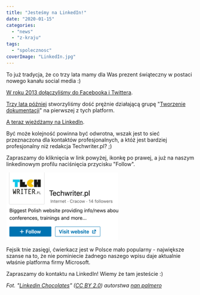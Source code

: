 ```yaml
---
title: "Jesteśmy na LinkedIn!"
date: "2020-01-15"
categories:
  - "news"
  - "z-kraju"
tags:
  - "spolecznosc"
coverImage: "LinkedIn.jpg"
---
```


To już tradycja, że co trzy lata mamy dla Was prezent świąteczny w postaci nowego kanału social media :)

[W roku 2013 dołączyliśmy do Facebooka i Twittera](http://techwriter.pl/prezent-od-sw-mikolaja-twarzoksiazka/).

[Trzy lata później](http://techwriter.pl/dolacz-do-grupy-i-tworz-dokumentacje-na-fb/) stworzyliśmy dość prężnie działającą grupę "[Tworzenie dokumentacji](https://www.facebook.com/groups/342747819400007/)" na pierwszej z tych platform.

[A teraz wjeżdżamy na LinkedIn](https://www.linkedin.com/company/techwriter-pl/).

Być może kolejność powinna być odwrotna, wszak jest to sieć przeznaczona dla kontaktów profesjonalnych, a któż jest bardziej profesjonalny niż redakcja Techwriter.pl? ;)

Zapraszamy do kliknięcia w link powyżej, ikonkę po prawej, a już na naszym linkedinowym profilu naciśnięcia przycisku "Follow".

![](images/Screenshot-2020-01-12-at-19.08.43-300x181.png)

Fejsik tnie zasięgi, ćwierkacz jest w Polsce mało popularny - największe szanse na to, że nie pominiecie żadnego naszego wpisu daje aktualnie właśnie platforma firmy Microsoft.

Zapraszamy do kontaktu na LinkedIn! Wiemy że tam jesteście :)

_Fot. "[Linkedin Chocolates](https://www.flickr.com/photos/nanpalmero/4278432941/)" ([CC BY 2.0](https://creativecommons.org/licenses/by/2.0/)) autorstwa [nan palmero](https://www.flickr.com/people/nanpalmero/)_
